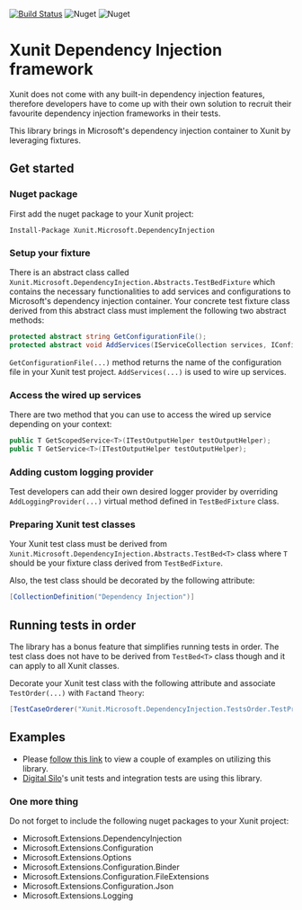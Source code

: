 [![Build Status](https://dev.azure.com/umplify/Grain/_apis/build/status/Xunit/xunit-dependency-injection-PR?branchName=refs%2Fpull%2F94%2Fmerge)](https://dev.azure.com/umplify/Grain/_build/latest?definitionId=18&branchName=refs%2Fpull%2F94%2Fmerge)
![Nuget](https://img.shields.io/nuget/v/Xunit.Microsoft.DependencyInjection)
![Nuget](https://img.shields.io/nuget/dt/Xunit.Microsoft.DependencyInjection)

# Xunit Dependency Injection framework
Xunit does not come with any built-in dependency injection features, therefore developers have to come up with their own solution to recruit their favourite dependency injection frameworks in their tests.

This library brings in Microsoft's dependency injection container to Xunit by leveraging fixtures.

## Get started

### Nuget package
First add the nuget package to your Xunit project:

```
Install-Package Xunit.Microsoft.DependencyInjection
```

### Setup your fixture

There is an abstract class called ```Xunit.Microsoft.DependencyInjection.Abstracts.TestBedFixture``` which contains the necessary functionalities to add services and configurations to Microsoft's dependency injection container. Your concrete test fixture class derived from this abstract class must implement the following two abstract methods:

```csharp
protected abstract string GetConfigurationFile();
protected abstract void AddServices(IServiceCollection services, IConfiguration configuration);
```

```GetConfigurationFile(...)``` method returns the name of the configuration file in your Xunit test project. ```AddServices(...)``` is used to wire up services.

### Access the wired up services
There are two method that you can use to access the wired up service depending on your context:

```csharp
public T GetScopedService<T>(ITestOutputHelper testOutputHelper);
public T GetService<T>(ITestOutputHelper testOutputHelper);
```

### Adding custom logging provider
Test developers can add their own desired logger provider by overriding ```AddLoggingProvider(...)``` virtual method defined in ```TestBedFixture``` class.

### Preparing Xunit test classes
Your Xunit test class must be derived from ```Xunit.Microsoft.DependencyInjection.Abstracts.TestBed<T>``` class where ```T``` should be your fixture class derived from ```TestBedFixture```.

Also, the test class should be decorated by the following attribute:

```csharp
[CollectionDefinition("Dependency Injection")]
```

## Running tests in order
The library has a bonus feature that simplifies running tests in order. The test class does not have to be derived from ```TestBed<T>``` class though and it can apply to all Xunit classes.

Decorate your Xunit test class with the following attribute and associate ```TestOrder(...)``` with ```Fact```and ```Theory```:

```csharp
[TestCaseOrderer("Xunit.Microsoft.DependencyInjection.TestsOrder.TestPriorityOrderer", "Xunit.Microsoft.DependencyInjection")]
```

## Examples

* Please [follow this link](https://github.com/Umplify/xunit-dependency-injection/tree/main/examples/Xunit.Microsoft.DependencyInjection.ExampleTests) to view a couple of examples on utilizing this library.
* [Digital Silo](https://digitalsilo.io/)'s unit tests and integration tests are using this library.

### One more thing
Do not forget to include the following nuget packages to your Xunit project:

* Microsoft.Extensions.DependencyInjection
* Microsoft.Extensions.Configuration
* Microsoft.Extensions.Options
* Microsoft.Extensions.Configuration.Binder
* Microsoft.Extensions.Configuration.FileExtensions
* Microsoft.Extensions.Configuration.Json
* Microsoft.Extensions.Logging
